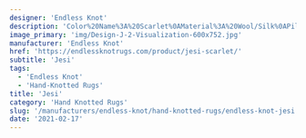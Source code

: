 ```yaml
---
designer: 'Endless Knot'
description: 'Color%20Name%3A%20Scarlet%0AMaterial%3A%20Wool/Silk%0APile%3A%20CutStyle%3A%20Abstract%2C%20Modern%2C%20New%20ArrivalsCollection%3A%20Hand-Knotted%20Collection'
image_primary: 'img/Design-J-2-Visualization-600x752.jpg'
manufacturer: 'Endless Knot'
href: 'https://endlessknotrugs.com/product/jesi-scarlet/'
subtitle: 'Jesi'
tags:
  - 'Endless Knot'
  - 'Hand-Knotted Rugs'
title: 'Jesi'
category: 'Hand Knotted Rugs'
slug: '/manufacturers/endless-knot/hand-knotted-rugs/endless-knot-jesi'
date: '2021-02-17'
---
```

